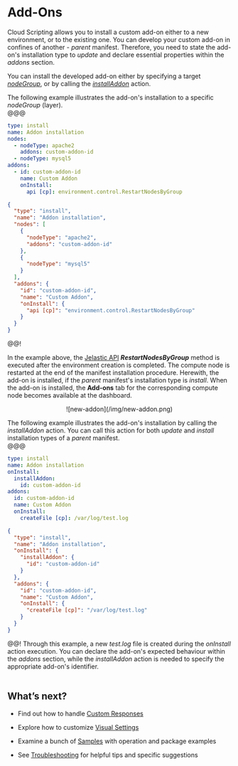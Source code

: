 # Add-Ons

Cloud Scripting allows you to install a custom add-on either to a new environment, or to the existing one. You can develop your custom add-on in confines of another - *parent* manifest. Therefore, you need to state the add-on's installation type to *update* and declare essential properties within the *addons* section.  
   
You can install the developed add-on either by specifying a target <a href="/creating-manifest/selecting-containers/#all-containers-by-group" target="blank">*nodeGroup*</a>, or by calling the <a href="/creating-manifest/actions/#installaddon" target="blank">*installAddon*</a> action.             

The following example illustrates the add-on's installation to a specific *nodeGroup* (layer).                          
@@@
```yaml
type: install
name: Addon installation
nodes:
  - nodeType: apache2
    addons: custom-addon-id
  - nodeType: mysql5
addons:
  - id: custom-addon-id
    name: Custom Addon
    onInstall:
      api [cp]: environment.control.RestartNodesByGroup
```
```json
{
  "type": "install",
  "name": "Addon installation",
  "nodes": [
    {
      "nodeType": "apache2",
      "addons": "custom-addon-id"
    },
    {
      "nodeType": "mysql5"
    }
  ],
  "addons": {
    "id": "custom-addon-id",
    "name": "Custom Addon",
    "onInstall": {
      "api [cp]": "environment.control.RestartNodesByGroup"
    }
  }
}
```
@@!

In the example above, the <a href="https://docs.jelastic.com/api/" target="_blank">Jelastic API</a> <b>*RestartNodesByGroup*</b> method is executed after the environment creation is completed. The compute node is restarted at the end of the manifest installation procedure. Herewith, the add-on is installed, if the *parent* manifest's installation type is *install*. When the add-on is installed, the **Add-ons** tab for the corresponding compute node becomes available at the dashboard.                                    

<center>![new-addon](/img/new-addon.png)</center>                        
  
The following example illustrates the add-on's installation by calling the *installAddon* action. You can call this action for both *update* and *install* installation types of a *parent* manifest.                            
@@@
```yaml
type: install
name: Addon installation
onInstall:
  installAddon:
    id: custom-addon-id
addons:
  id: custom-addon-id
  name: Custom Addon
  onInstall:
    createFile [cp]: /var/log/test.log
```
```json
{
  "type": "install",
  "name": "Addon installation",
  "onInstall": {
    "installAddon": {
      "id": "custom-addon-id"
    }
  },
  "addons": {
    "id": "custom-addon-id",
    "name": "Custom Addon",
    "onInstall": {
      "createFile [cp]": "/var/log/test.log"
    }
  }
}
```
@@!
Through this example, a new *test.log* file is created during the *onInstall* action execution. You can declare the add-on's expected behaviour within the *addons* section, while the *installAddon* action is needed to specify the appropriate add-on's identifier.              
<br>       
<h2> What’s next?</h2>                    

- Find out how to handle <a href="/creating-manifest/handling-custom-responses/" target="_blank">Custom Responses</a>                       

- Explore how to customize <a href="/creating-manifest/visual-settings/" target="_blank">Visual Settings</a>                

- Examine a bunch of <a href="/samples/" target="_blank">Samples</a> with operation and package examples                      

- See <a href="/troubleshooting/" target="_blank">Troubleshooting</a> for helpful tips and specific suggestions                                          